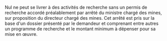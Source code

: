 Nul ne peut se livrer à des activités de recherche sans
un permis de recherche accordé préalablement par arrêté du ministre
chargé des mines, sur proposition du directeur chargé des mines.
Cet arrêté est pris sur la base d'un dossier présenté par le demandeur
et comprenant entre autres un programme de recherche et le montant
minimum à dépenser pour sa mise en œuvre.